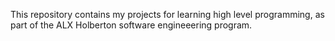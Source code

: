 This repository contains my projects for learning high level programming, as part of the ALX Holberton software engineeering program.
